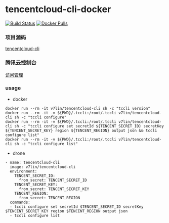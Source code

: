 # tencentcloud-cli-docker

[![Build Status](https://cloud.drone.io/api/badges/v7lin/tencentcloud-cli-docker/status.svg)](https://cloud.drone.io/v7lin/tencentcloud-cli-docker)
[![Docker Pulls](https://img.shields.io/docker/pulls/v7lin/tencentcloud-cli.svg)](https://hub.docker.com/r/v7lin/tencentcloud-cli)

### 项目源码

[tencentcloud-cli](https://github.com/TencentCloud/tencentcloud-cli)

### 腾讯云控制台

[访问管理](https://console.cloud.tencent.com/cam/capi)

### usage

* docker

````
docker run --rm -it v7lin/tencentcloud-cli sh -c "tccli version"
docker run --rm -it -v ${PWD}/.tccli:/root/.tccli v7lin/tencentcloud-cli sh -c "tccli configure"
docker run --rm -it -v ${PWD}/.tccli:/root/.tccli v7lin/tencentcloud-cli sh -c "tccli configure set secretId ${TENCENT_SECRET_ID} secretKey ${TENCENT_SECRET_KEY} region ${TENCENT_REGION} output json && tccli configure list"
docker run --rm -it -v ${PWD}/.tccli:/root/.tccli v7lin/tencentcloud-cli sh -c "tccli configure list"
````

* drone

````
- name: tencentcloud-cli
  image: v7lin/tencentcloud-cli
  environment:
    TENCENT_SECRET_ID:
      from_secret: TENCENT_SECRET_ID
    TENCENT_SECRET_KEY:
      from_secret: TENCENT_SECRET_KEY
    TENCENT_REGION:
      from_secret: TENCENT_REGION
  commands:
  - tccli configure set secretId $TENCENT_SECRET_ID secretKey $TENCENT_SECRET_KEY region $TENCENT_REGION output json
  - tccli configure list
````
